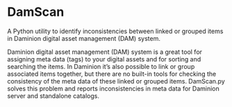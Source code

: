 # DamScan
A Python utility to identify inconsistencies between linked or grouped items in Daminion digital asset management (DAM) system.

Daminion digital asset management (DAM) system is a great tool for assigning meta data (tags) to your digital assets and for sorting and searching the items. In Daminion it’s also possible to link or group associated items together, but there are no built-in tools for checking the consistency of the meta data of these linked or grouped items. DamScan.py solves this problem and reports inconsistencies in meta data for Daminion server and standalone catalogs.
